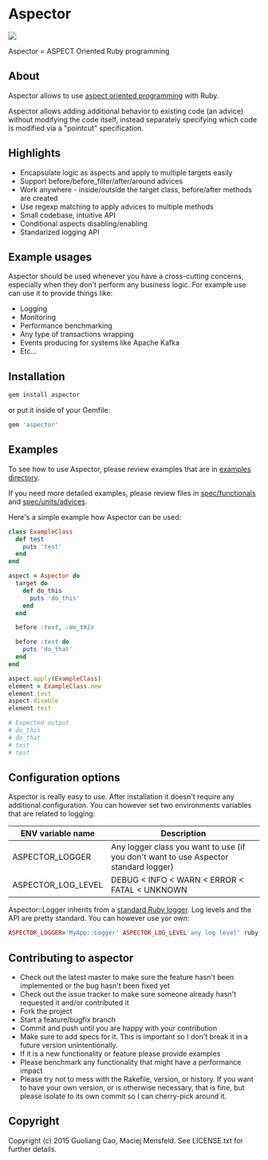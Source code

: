 # Aspector

[<img src="https://secure.travis-ci.org/gcao/aspector.png" />](http://travis-ci.org/gcao/aspector)

Aspector = ASPECT Oriented Ruby programming

## About

Aspector allows to use [aspect oriented programming](https://en.wikipedia.org/wiki/Aspect-oriented_programming) with Ruby.

Aspector allows adding additional behavior to existing code (an advice) without modifying the code itself, instead separately specifying which code is modified via a "pointcut" specification.

## Highlights

* Encapsulate logic as aspects and apply to multiple targets easily
* Support before/before_filter/after/around advices
* Work anywhere - inside/outside the target class, before/after methods are created
* Use regexp matching to apply advices to multiple methods
* Small codebase, intuitive API
* Conditional aspects disabling/enabling
* Standarized logging API


## Example usages

Aspector should be used whenever you have a cross-cutting concerns, especially when they don't perform any business logic. For example use can use it to provide things like:

* Logging
* Monitoring
* Performance benchmarking
* Any type of transactions wrapping
* Events producing for systems like Apache Kafka
* Etc...

## Installation

```bash
gem install aspector
```

or put it inside of your Gemfile:

```bash
gem 'aspector'
```

## Examples

To see how to use Aspector, please review examples that are in [examples directory](examples/).

If you need more detailed examples, please review files in [spec/functionals](spec/functionals) and [spec/units/advices](spec/units/advices).

Here's a simple example how Aspector can be used:

```ruby
class ExampleClass
  def test
    puts 'test'
  end
end

aspect = Aspector do
  target do
    def do_this
      puts 'do_this'
    end
  end

  before :test, :do_this

  before :test do
    puts 'do_that'
  end
end

aspect.apply(ExampleClass)
element = ExampleClass.new
element.test
aspect.disable
element.test

# Expected output
# do_this
# do_that
# test
# test
```

## Configuration options

Aspector is really easy to use. After installation it doesn't require any additional configuration. You can however set two environments variables that are related to logging:

| ENV variable name  | Description                                                                          |
|--------------------|--------------------------------------------------------------------------------------|
| ASPECTOR_LOGGER    | Any logger class you want to use (if you don't want to use Aspector standard logger) |
| ASPECTOR_LOG_LEVEL | DEBUG < INFO < WARN < ERROR < FATAL < UNKNOWN                                        |

Aspector::Logger inherits from a [standard Ruby logger](ruby-doc.org/stdlib-2.2.0/libdoc/logger/rdoc/Logger.html). Log levels and the API are pretty standard. You can however use yor own:

```ruby
ASPECTOR_LOGGER='MyApp::Logger' ASPECTOR_LOG_LEVEL'any log level' ruby aspected_stuff.rb
```

## Contributing to aspector

* Check out the latest master to make sure the feature hasn't been implemented or the bug hasn't been fixed yet
* Check out the issue tracker to make sure someone already hasn't requested it and/or contributed it
* Fork the project
* Start a feature/bugfix branch
* Commit and push until you are happy with your contribution
* Make sure to add specs for it. This is important so I don't break it in a future version unintentionally.
* If it is a new functionality or feature please provide examples
* Please benchmark any functionality that might have a performance impact
* Please try not to mess with the Rakefile, version, or history. If you want to have your own version, or is otherwise necessary, that is fine, but please isolate to its own commit so I can cherry-pick around it.

## Copyright

Copyright (c) 2015 Guoliang Cao, Maciej Mensfeld. See LICENSE.txt for further details.
